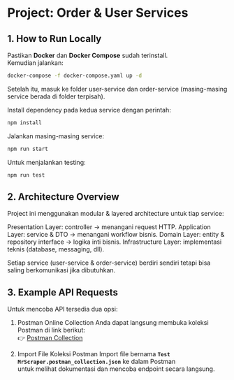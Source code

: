# Project: Order & User Services

## 1. How to Run Locally

Pastikan **Docker** dan **Docker Compose** sudah terinstall.  
Kemudian jalankan:

```bash
docker-compose -f docker-compose.yaml up -d
```

Setelah itu, masuk ke folder user-service dan order-service (masing-masing service berada di folder terpisah).

Install dependency pada kedua service dengan perintah:
```bash
npm install
```

Jalankan masing-masing service:
```bash
npm run start
```

Untuk menjalankan testing:
```bash
npm run test
```

## 2. Architecture Overview
Project ini menggunakan modular & layered architecture untuk tiap service:

Presentation Layer: controller → menangani request HTTP.
Application Layer: service & DTO → menangani workflow bisnis.
Domain Layer: entity & repository interface → logika inti bisnis.
Infrastructure Layer: implementasi teknis (database, messaging, dll).

Setiap service (user-service & order-service) berdiri sendiri tetapi bisa saling berkomunikasi jika dibutuhkan.

## 3. Example API Requests

Untuk mencoba API tersedia dua opsi:

1. Postman Online Collection
   Anda dapat langsung membuka koleksi Postman di link berikut:  
   👉 [Postman Collection](https://web.postman.co/c22e4814-2a96-4fab-938f-542d1fd95e8d)

2. Import File Koleksi Postman
   Import file bernama **`Test MrScraper.postman_collection.json`** ke dalam Postman  
   untuk melihat dokumentasi dan mencoba endpoint secara langsung.
